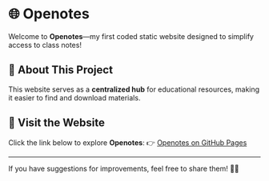 # 🌐 Openotes

Welcome to **Openotes**—my first coded static website designed to simplify access to class notes!

## 🚀 About This Project
This website serves as a **centralized hub** for educational resources, making it easier to find and download materials.

## 🔗 Visit the Website
Click the link below to explore **Openotes**:
👉 [Openotes on GitHub Pages](https://om-prakash-das.github.io/opdas/)

---

If you have suggestions for improvements, feel free to share them! 🚀✨

